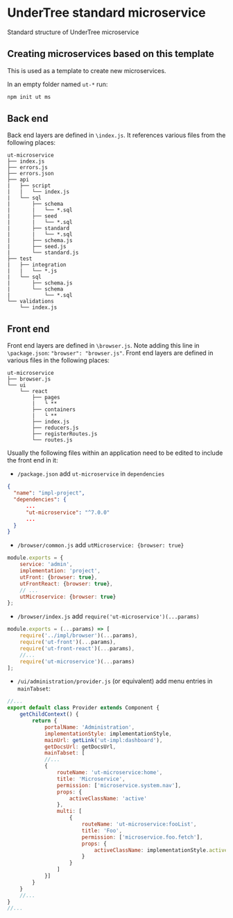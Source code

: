 # UnderTree standard microservice

Standard structure of UnderTree microservice

## Creating microservices based on this template

This is used as a template to create new microservices.

In an empty folder named `ut-*` run:

```bash
npm init ut ms
```

## Back end

Back end layers are defined in `\index.js`. It references various files
from the following places:

```text
ut-microservice
├── index.js
├── errors.js
├── errors.json
├── api
|   ├── script
|   |   └── index.js
|   └── sql
|       ├── schema
|       |   └── *.sql
|       ├── seed
|       |   └── *.sql
|       ├── standard
|       |   └── *.sql
|       ├── schema.js
|       ├── seed.js
|       └── standard.js
├── test
|   ├── integration
|   |   └── *.js
|   └── sql
|       ├── schema.js
|       └── schema
|           └── *.sql
└── validations
    └── index.js
```

## Front end

Front end layers are defined in `\browser.js`. Note adding
this line in `\package.json`: `"browser": "browser.js"`.
Front end layers are defined in various files in the following places:

```text
ut-microservice
├── browser.js
└── ui
    └── react
        ├── pages
        |   └ **
        ├── containers
        |   └ **
        ├── index.js
        ├── reducers.js
        ├── registerRoutes.js
        └── routes.js
```

Usually the following files within an application need
to be edited to include the front end in it:

* `/package.json` add `ut-microservice` in `dependencies`

```json
{
  "name": "impl-project",
  "dependencies": {
      ...
      "ut-microservice": "^7.0.0"
      ...
  }
}
```

* `/browser/common.js` add `utMicroservice: {browser: true}`

```js
module.exports = {
    service: 'admin',
    implementation: 'project',
    utFront: {browser: true},
    utFrontReact: {browser: true},
    // ...
    utMicroservice: {browser: true}
};
```

* `/browser/index.js` add `require('ut-microservice')(...params)`

```js
module.exports = (...params) => [
    require('../impl/browser')(...params),
    require('ut-front')(...params),
    require('ut-front-react')(...params),
    //...
    require('ut-microservice')(...params)
];

```

* `/ui/administration/provider.js` (or equivalent)
  add menu entries in `mainTabset`:

```js
//...
export default class Provider extends Component {
    getChildContext() {
        return {
            portalName: 'Administration',
            implementationStyle: implementationStyle,
            mainUrl: getLink('ut-impl:dashboard'),
            getDocsUrl: getDocsUrl,
            mainTabset: [
            //...
            {
                routeName: 'ut-microservice:home',
                title: 'Microservice',
                permission: ['microservice.system.nav'],
                props: {
                    activeClassName: 'active'
                },
                multi: [
                    {
                        routeName: 'ut-microservice:fooList',
                        title: 'Foo',
                        permission: ['microservice.foo.fetch'],
                        props: {
                            activeClassName: implementationStyle.active
                        }
                    }
                ]
            }]
        }
    }
    //...
}
//...

```
